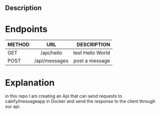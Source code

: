 ## Description

# Endpoints

| METHOD |             URL              |       DESCRIPTION |
| ------ | :--------------------------: | ----------------: |
| GET    |/api/hello                    | test Hello World  |
| POST   |/api/messages                 | post a message    |

# Explanation
in this repo I am creating an Api that can send requests to cabify/messageapp in Docker and send the response to the client through our api.
